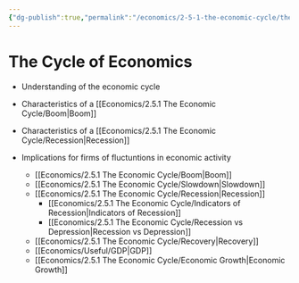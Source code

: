 ```yaml
---
{"dg-publish":true,"permalink":"/economics/2-5-1-the-economic-cycle/the-economic-cycle/","dgHomeLink":true,"dgPassFrontmatter":false}
---
```


# The Cycle of Economics
- Understanding of the economic cycle
- Characteristics of a [[Economics/2.5.1 The Economic Cycle/Boom|Boom]]
- Characteristics of a [[Economics/2.5.1 The Economic Cycle/Recession|Recession]]
- Implications for firms of fluctuntions in economic activity

	- [[Economics/2.5.1 The Economic Cycle/Boom|Boom]]
	- [[Economics/2.5.1 The Economic Cycle/Slowdown|Slowdown]]
	- [[Economics/2.5.1 The Economic Cycle/Recession|Recession]]
		- [[Economics/2.5.1 The Economic Cycle/Indicators of Recession|Indicators of Recession]]
		- [[Economics/2.5.1 The Economic Cycle/Recession vs Depression|Recession vs Depression]]
	- [[Economics/2.5.1 The Economic Cycle/Recovery|Recovery]]
	- [[Economics/Useful/GDP|GDP]]
	- [[Economics/2.5.1 The Economic Cycle/Economic Growth|Economic Growth]]